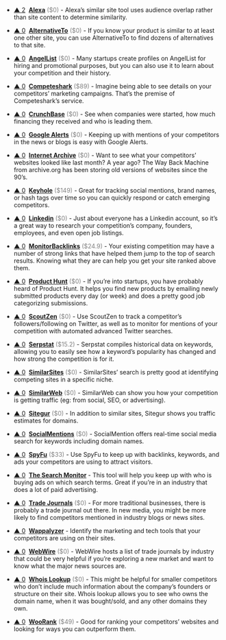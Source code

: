 - <a href="#vote-form" class="vote-link" rel="modal:open" id="Alexa">&#x25B2; <span class="count">2</span></a> &nbsp;**[Alexa](https://www.alexa.com/find-similar-sites)** <span style="color: grey;">($0)</span> - Alexa’s similar site tool uses audience overlap rather than site content to determine similarity.

- <a href="#vote-form" class="vote-link" rel="modal:open" id="AlternativeTo">&#x25B2; <span class="count">0</span></a> &nbsp;**[AlternativeTo](https://alternativeto.net/)** <span style="color: grey;">($0)</span> - If you know your product is similar to at least one other site, you can use AlternativeTo to find dozens of alternatives to that site.

- <a href="#vote-form" class="vote-link" rel="modal:open" id="AngelList">&#x25B2; <span class="count">0</span></a> &nbsp;**[AngelList](https://angel.co/)** <span style="color: grey;">($0)</span> - Many startups create profiles on AngelList for hiring and promotional purposes, but you can also use it to learn about your competition and their history.

- <a href="#vote-form" class="vote-link" rel="modal:open" id="Competeshark">&#x25B2; <span class="count">0</span></a> &nbsp;**[Competeshark](https://competeshark.com/)** <span style="color: grey;">($89)</span> - Imagine being able to see details on your competitors’ marketing campaigns. That’s the premise of Competeshark’s service.

- <a href="#vote-form" class="vote-link" rel="modal:open" id="CrunchBase">&#x25B2; <span class="count">0</span></a> &nbsp;**[CrunchBase](https://www.crunchbase.com/)** <span style="color: grey;">($0)</span> - See when companies were started, how much financing they received and who is leading them.

- <a href="#vote-form" class="vote-link" rel="modal:open" id="Google_Alerts">&#x25B2; <span class="count">0</span></a> &nbsp;**[Google Alerts](https://www.google.com/alerts)** <span style="color: grey;">($0)</span> - Keeping up with mentions of your competitors in the news or blogs is easy with Google Alerts.

- <a href="#vote-form" class="vote-link" rel="modal:open" id="Internet_Archive">&#x25B2; <span class="count">0</span></a> &nbsp;**[Internet Archive](https://archive.org/)** <span style="color: grey;">($0)</span> - Want to see what your competitors’ websites looked like last month? A year ago? The Way Back Machine from archive.org has been storing old versions of websites since the 90’s.

- <a href="#vote-form" class="vote-link" rel="modal:open" id="Keyhole">&#x25B2; <span class="count">0</span></a> &nbsp;**[Keyhole](http://keyhole.co/)** <span style="color: grey;">($149)</span> - Great for tracking social mentions, brand names, or hash tags over time so you can quickly respond or catch emerging competitors.

- <a href="#vote-form" class="vote-link" rel="modal:open" id="Linkedin">&#x25B2; <span class="count">0</span></a> &nbsp;**[Linkedin](https://www.linkedin.com/)** <span style="color: grey;">($0)</span> - Just about everyone has a Linkedin account, so it’s a great way to research your competition’s company, founders, employees, and even open job listings.

- <a href="#vote-form" class="vote-link" rel="modal:open" id="MonitorBacklinks">&#x25B2; <span class="count">0</span></a> &nbsp;**[MonitorBacklinks](https://monitorbacklinks.com/)** <span style="color: grey;">($24.9)</span> - Your existing competition may have a number of strong links that have helped them jump to the top of search results. Knowing what they are can help you get your site ranked above them.

- <a href="#vote-form" class="vote-link" rel="modal:open" id="Product_Hunt">&#x25B2; <span class="count">0</span></a> &nbsp;**[Product Hunt](https://www.producthunt.com/)** <span style="color: grey;">($0)</span> - If you’re into startups, you have probably heard of Product Hunt. It helps you find new products by emailing newly submitted products every day (or week) and does a pretty good job categorizing submissions.

- <a href="#vote-form" class="vote-link" rel="modal:open" id="ScoutZen">&#x25B2; <span class="count">0</span></a> &nbsp;**[ScoutZen](https://www.scoutzen.com/)** <span style="color: grey;">($0)</span> - Use ScoutZen to track a competitor’s followers/following on Twitter, as well as to monitor for mentions of your competition with automated advanced Twitter searches.

- <a href="#vote-form" class="vote-link" rel="modal:open" id="Serpstat">&#x25B2; <span class="count">0</span></a> &nbsp;**[Serpstat](https://serpstat.com/)** <span style="color: grey;">($15.2)</span> - Serpstat compiles historical data on keywords, allowing you to easily see how a keyword’s popularity has changed and how strong the competition is for it.

- <a href="#vote-form" class="vote-link" rel="modal:open" id="SimilarSites">&#x25B2; <span class="count">0</span></a> &nbsp;**[SimilarSites](http://www.similarsites.com/)** <span style="color: grey;">($0)</span> - SimilarSites’ search is pretty good at identifying competing sites in a specific niche.

- <a href="#vote-form" class="vote-link" rel="modal:open" id="SimilarWeb">&#x25B2; <span class="count">0</span></a> &nbsp;**[SimilarWeb](https://www.similarweb.com/)** <span style="color: grey;">($0)</span> - SimilarWeb can show you how your competition is getting traffic (eg: from social, SEO, or advertising).

- <a href="#vote-form" class="vote-link" rel="modal:open" id="Sitegur">&#x25B2; <span class="count">0</span></a> &nbsp;**[Sitegur](http://sitegur.com/)** <span style="color: grey;">($0)</span> - In addition to similar sites, Sitegur shows you traffic estimates for domains.

- <a href="#vote-form" class="vote-link" rel="modal:open" id="SocialMentions">&#x25B2; <span class="count">0</span></a> &nbsp;**[SocialMentions](http://www.socialmention.com/)** <span style="color: grey;">($0)</span> - SocialMention offers real-time social media search for keywords including domain names.

- <a href="#vote-form" class="vote-link" rel="modal:open" id="SpyFu">&#x25B2; <span class="count">0</span></a> &nbsp;**[SpyFu](https://www.spyfu.com/)** <span style="color: grey;">($33)</span> - Use SpyFu to keep up with backlinks, keywords, and ads your competitors are using to attract visitors.

- <a href="#vote-form" class="vote-link" rel="modal:open" id="The_Search_Monitor">&#x25B2; <span class="count">0</span></a> &nbsp;**[The Search Monitor](https://www.thesearchmonitor.com/)**  - This tool will help you keep up with who is buying ads on which search terms. Great if you’re in an industry that does a lot of paid advertising.

- <a href="#vote-form" class="vote-link" rel="modal:open" id="Trade_Journals">&#x25B2; <span class="count">0</span></a> &nbsp;**[Trade Journals](https://en.wikipedia.org/wiki/Category:Professional_and_trade_magazines)** <span style="color: grey;">($0)</span> - For more traditional businesses, there is probably a trade journal out there. In new media, you might be more likely to find competitors mentioned in industry blogs or news sites.

- <a href="#vote-form" class="vote-link" rel="modal:open" id="Wappalyzer">&#x25B2; <span class="count">0</span></a> &nbsp;**[Wappalyzer](https://wappalyzer.com/)**  - Identify the marketing and tech tools that your competitors are using on their sites.

- <a href="#vote-form" class="vote-link" rel="modal:open" id="WebWire">&#x25B2; <span class="count">0</span></a> &nbsp;**[WebWire](https://www.webwire.com/IndustryList.asp)** <span style="color: grey;">($0)</span> - WebWire hosts a list of trade journals by industry that could be very helpful if you’re exploring a new market and want to know what the major news sources are.

- <a href="#vote-form" class="vote-link" rel="modal:open" id="Whois_Lookup">&#x25B2; <span class="count">0</span></a> &nbsp;**[Whois Lookup](http://whois.domaintools.com/)** <span style="color: grey;">($0)</span> - This might be helpful for smaller competitors who don’t include much information about the company’s founders or structure on their site. Whois lookup allows you to see who owns the domain name, when it was bought/sold, and any other domains they own.

- <a href="#vote-form" class="vote-link" rel="modal:open" id="WooRank">&#x25B2; <span class="count">0</span></a> &nbsp;**[WooRank](https://www.woorank.com/)** <span style="color: grey;">($49)</span> - Good for ranking your competitors’ websites and looking for ways you can outperform them.


